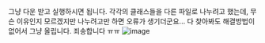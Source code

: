 그냥 다운 받고 실행하시면 됩니다.
각각의 클래스들을 다른 파일로 나누려고 했는데, 무슨 이유인지 모르겠지만 나누려고만 하면 오류가 생기더군요...
다 찾아봐도 해결방법이 없어서 그냥 올립니다. 죄송합니다 ㅠㅠ
![image](https://github.com/user-attachments/assets/6a716915-8777-4c46-b25d-787616ecab70)
